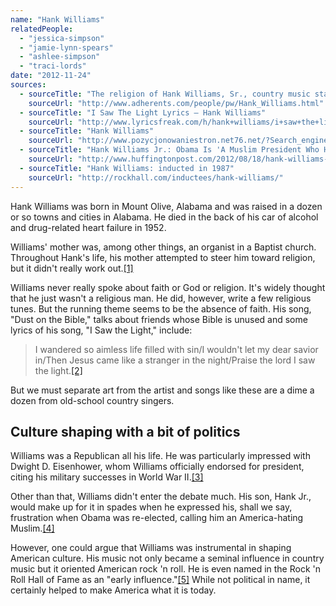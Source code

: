 ```yaml
---
name: "Hank Williams"
relatedPeople:
  - "jessica-simpson"
  - "jamie-lynn-spears"
  - "ashlee-simpson"
  - "traci-lords"
date: "2012-11-24"
sources:
  - sourceTitle: "The religion of Hank Williams, Sr., country music star"
    sourceUrl: "http://www.adherents.com/people/pw/Hank_Williams.html"
  - sourceTitle: "I Saw The Light Lyrics – Hank Williams"
    sourceUrl: "http://www.lyricsfreak.com/h/hank+williams/i+saw+the+light_20064074.html"
  - sourceTitle: "Hank Williams"
    sourceUrl: "http://www.pozycjonowaniestron.net76.net/?Search_engine_optimization=Hank_Williams"
  - sourceTitle: "Hank Williams Jr.: Obama Is 'A Muslim President Who Hates Farming, Hates The Military, Hates The U.S. And We Hate Him.'"
    sourceUrl: "http://www.huffingtonpost.com/2012/08/18/hank-williams-jr-obama-is-muslim-hate_n_1804184.html"
  - sourceTitle: "Hank Williams: inducted in 1987"
    sourceUrl: "http://rockhall.com/inductees/hank-williams/"
---
```


Hank Williams was born in Mount Olive, Alabama and was raised in a dozen or so towns and cities in Alabama. He died in the back of his car of alcohol and drug-related heart failure in 1952.

Williams' mother was, among other things, an organist in a Baptist church. Throughout Hank's life, his mother attempted to steer him toward religion, but it didn't really work out.<a class="source-citation" href="http://www.adherents.com/people/pw/Hank_Williams.html" title="The religion of Hank Williams, Sr., country music star">[1]</a>

Williams never really spoke about faith or God or religion. It's widely thought that he just wasn't a religious man. He did, however, write a few religious tunes. But the running theme seems to be the absence of faith. His song, "Dust on the Bible," talks about friends whose Bible is unused and some lyrics of his song, "I Saw the Light," include:

>I wandered so aimless life filled with sin/I wouldn't let my dear savior in/Then Jesus came like a stranger in the night/Praise the lord I saw the light.<a class="source-citation" href="http://www.lyricsfreak.com/h/hank+williams/i+saw+the+light_20064074.html" title="I Saw The Light Lyrics – Hank Williams">[2]</a>

But we must separate art from the artist and songs like these are a dime a dozen from old-school country singers.


## Culture shaping with a bit of politics

Williams was a Republican all his life. He was particularly impressed with Dwight D. Eisenhower, whom Williams officially endorsed for president, citing his military successes in World War II.<a class="source-citation" href="http://www.pozycjonowaniestron.net76.net/?Search_engine_optimization=Hank_Williams" title="Hank Williams">[3]</a>

Other than that, Williams didn't enter the debate much. His son, Hank Jr., would make up for it in spades when he expressed his, shall we say, frustration when Obama was re-elected, calling him an America-hating Muslim.<a class="source-citation" href="http://www.huffingtonpost.com/2012/08/18/hank-williams-jr-obama-is-muslim-hate_n_1804184.html" title="Hank Williams Jr.: Obama Is &apos;A Muslim President Who Hates Farming, Hates The Military, Hates The U.S. And We Hate Him.&apos;">[4]</a>

However, one could argue that Williams was instrumental in shaping American culture. His music not only became a seminal influence in country music but it oriented American rock 'n roll. He is even named in the Rock 'n Roll Hall of Fame as an "early influence."<a class="source-citation" href="http://rockhall.com/inductees/hank-williams/" title="Hank Williams: inducted in 1987">[5]</a> While not political in name, it certainly helped to make America what it is today.